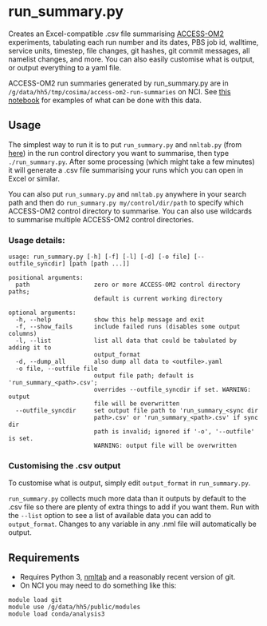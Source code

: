 # run_summary.py

Creates an Excel-compatible .csv file summarising [ACCESS-OM2](https://github.com/OceansAus/access-om2) experiments, tabulating each run number and its dates, PBS job id, walltime, service units, timestep, file changes, git hashes, git commit messages, all namelist changes, and more. You can also easily customise what is output, or output everything to a yaml file. 

ACCESS-OM2 run summaries generated by run_summary.py are in  `/g/data/hh5/tmp/cosima/access-om2-run-summaries` on NCI. See [this notebook](https://github.com/aekiss/notebooks/blob/master/run_summary.ipynb) for examples of what can be done with this data.

## Usage

The simplest way to run it is to put `run_summary.py` and `nmltab.py` (from [here](https://github.com/aekiss/nmltab)) in the run control directory you want to summarise, then type `./run_summary.py`. After some processing (which might take a few minutes) it will generate a .csv file summarising your runs which you can open in Excel or similar.

You can also put `run_summary.py` and `nmltab.py` anywhere in your search path and then do `run_summary.py my/control/dir/path` to specify which ACCESS-OM2 control directory to summarise. You can also use wildcards to summarise multiple ACCESS-OM2 control directories.

### Usage details:
```
usage: run_summary.py [-h] [-f] [-l] [-d] [-o file] [--outfile_syncdir] [path [path ...]]

positional arguments:
  path                  zero or more ACCESS-OM2 control directory paths;
                        default is current working directory

optional arguments:
  -h, --help            show this help message and exit
  -f, --show_fails      include failed runs (disables some output columns)
  -l, --list            list all data that could be tabulated by adding it to
                        output_format
  -d, --dump_all        also dump all data to <outfile>.yaml
  -o file, --outfile file
                        output file path; default is 'run_summary_<path>.csv';
                        overrides --outfile_syncdir if set. WARNING: output
                        file will be overwritten
  --outfile_syncdir     set output file path to 'run_summary_<sync dir
                        path>.csv' or 'run_summary_<path>.csv' if sync dir
                        path is invalid; ignored if '-o', '--outfile' is set.
                        WARNING: output file will be overwritten
```

### Customising the .csv output
To customise what is output, simply edit `output_format` in `run_summary.py`.

`run_summary.py` collects much more data than it outputs by default to the .csv file so there are plenty of extra things to add if you want them. Run with the `--list` option to see a list of available data you can add to `output_format`. Changes to any variable in any .nml file will automatically be output.
  
## Requirements
- Requires Python 3, [nmltab](https://github.com/aekiss/nmltab) and a reasonably recent version of git.
- On NCI you may need to do something like this:
```
module load git
module use /g/data/hh5/public/modules
module load conda/analysis3
```
